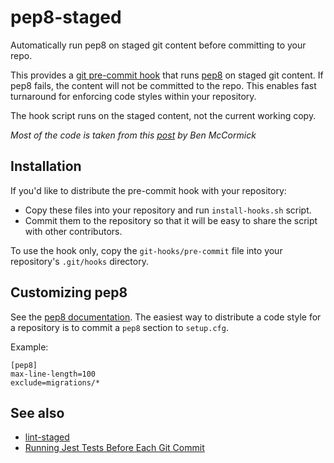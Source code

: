pep8-staged
===========
Automatically run pep8 on staged git content before committing to your repo.

This provides a [git pre-commit hook](https://git-scm.com/book/en/v2/Customizing-Git-Git-Hooks) that runs
[pep8](http://pep8.readthedocs.io/en/release-1.7.x/) on staged git content.
If pep8 fails, the content will not be committed to the repo. This enables
fast turnaround for enforcing code styles within your repository.

The hook script runs on the staged content, not the current working copy.

_Most of the code is taken from this [post](https://benmccormick.org/2017/02/26/running-jest-tests-before-each-git-commit/) by Ben McCormick_

Installation
------------
If you'd like to distribute the pre-commit hook with your repository:
- Copy these files into your repository and run `install-hooks.sh` script.
- Commit them to the repository so that it will be easy to share the script
  with other contributors.

To use the hook only, copy the `git-hooks/pre-commit` file into your
repository's `.git/hooks` directory.


Customizing pep8
----------------
See the [pep8 documentation](http://pep8.readthedocs.io/en/release-1.7.x/intro.html#configuration).
The easiest way to distribute a code style for a repository is to commit a `pep8`
section to `setup.cfg`.

Example:
```
[pep8]
max-line-length=100
exclude=migrations/*
```


See also
--------
* [lint-staged](https://github.com/okonet/lint-staged)
* [Running Jest Tests Before Each Git Commit](https://benmccormick.org/2017/02/26/running-jest-tests-before-each-git-commit/)
